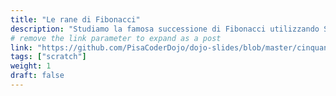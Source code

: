 ```yaml
---
title: "Le rane di Fibonacci"
description: "Studiamo la famosa successione di Fibonacci utilizzando Scratch e delle rane."
# remove the link parameter to expand as a post
link: "https://github.com/PisaCoderDojo/dojo-slides/blob/master/cinquannididojo/20_LeRaneDiFibonacci.pdf"
tags: ["scratch"]
weight: 1
draft: false
---
```

